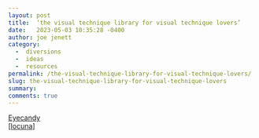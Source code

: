 ```yaml
---
layout: post
title:  ‘the visual technique library for visual technique lovers’
date:   2023-05-03 10:35:28 -0400
author: joe jenett
category:
  -  diversions
  -  ideas
  -  resources
permalink: /the-visual-technique-library-for-visual-technique-lovers/
slug: the-visual-technique-library-for-visual-technique-lovers
summary: 
comments: true
---
```

<a title="Eyecandy - Visual Technique Library" href="https://eycndy.com/">Eyecandy</a><br>[<a title="locuna" href="https://pinboard.in/u:locuna">locuna</a>]





<a href="https://brid.gy/publish/mastodon"></a>